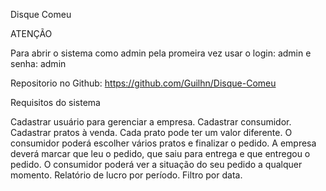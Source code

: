 
Disque Comeu

ATENÇÃO                       

Para abrir o sistema como admin pela promeira vez 
usar o login: admin e senha: admin 


Repositorio no Github: https://github.com/Guilhn/Disque-Comeu

Requisitos do sistema

Cadastrar usuário para gerenciar a empresa. Cadastrar consumidor.
Cadastrar pratos à venda. Cada prato pode ter um valor diferente.
O consumidor poderá escolher vários pratos e finalizar o pedido.
A empresa deverá marcar que leu o pedido, que saiu para entrega e que entregou o pedido.
O consumidor poderá ver a situação do seu pedido a qualquer momento.
Relatório de lucro por período. Filtro por data.
